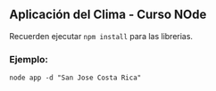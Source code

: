 ## Aplicación del Clima - Curso NOde

Recuerden ejecutar ```npm install``` para las librerias.

### Ejemplo:
```
node app -d "San Jose Costa Rica"
```
